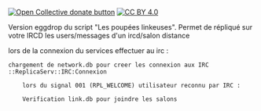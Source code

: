 <span class="badge-opencollective"><a href="https://github.com/ZarTek-Creole/DONATE" title="Donate to this project"><img src="https://img.shields.io/badge/open%20collective-donate-yellow.svg" alt="Open Collective donate button" /></a></span>
[![CC BY 4.0][cc-by-shield]][cc-by]

[cc-by]: http://creativecommons.org/licenses/by/4.0/
[cc-by-shield]: https://img.shields.io/badge/License-CC%20BY%204.0-lightgrey.svg

Version eggdrop du script "Les poupées linkeuses". Permet de répliqué sur votre IRCD les users/messages d'un ircd/salon distance


lors de la connexion du services effectuer au irc :

	chargement de network.db pour creer les connexion aux IRC ::ReplicaServ::IRC:Connexion
	
		lors du signal 001 (RPL_WELCOME) utilisateur reconnu par IRC : 
		
		Verification link.db pour joindre les salons
